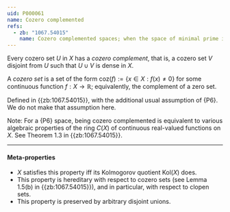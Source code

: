 ```yaml
---
uid: P000061
name: Cozero complemented
refs:
  - zb: "1067.54015"
    name: Cozero complemented spaces; when the space of minimal prime ideals of a $C(X)$ is compact (Henriksen & Woods)
---
```


Every cozero set $U$ in $X$ has a *cozero complement*, that is,
a cozero set $V$ disjoint from $U$ such that $U\cup V$ is dense in $X$.

A *cozero set* is a set of the form $\text{coz}(f):=\{x\in X:f(x)\ne 0\}$
for some continuous function $f:X\to\mathbb R$; equivalently, the complement of a zero set.

Defined in {{zb:1067.54015}}, with the additional usual assumption of {P6}.
We do not make that assumption here.

Note: For a {P6} space, being cozero complemented is equivalent to various algebraic
properties of the ring $C(X)$ of continuous real-valued functions on $X$.
See Theorem 1.3 in {{zb:1067.54015}}.

----
#### Meta-properties

- $X$ satisfies this property iff its Kolmogorov quotient $\text{Kol}(X)$ does.
- This property is hereditary with respect to cozero sets (see Lemma 1.5(b) in {{zb:1067.54015}}),
and in particular, with respect to clopen sets.
- This property is preserved by arbitrary disjoint unions.
